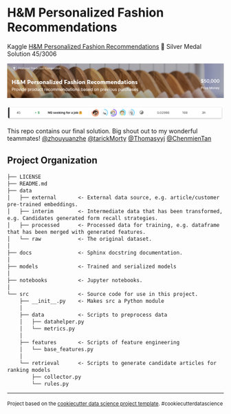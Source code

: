 # H&M Personalized Fashion Recommendations

Kaggle [H&M Personalized Fashion Recommendations](https://www.kaggle.com/competitions/h-and-m-personalized-fashion-recommendations/overview) 🥈 Silver Medal Solution 45/3006

![background](./imgs/img1.png)

![rank](./imgs/img2.png)

This repo contains our final solution. Big shout out to my wonderful teammates! [@zhouyuanzhe](https://github.com/zhouyuanzhe) [@tarickMorty](https://github.com/tarickMorty) [@Thomasyyj](https://github.com/Thomasyyj) [@ChenmienTan](https://github.com/ChenmienTan)

Project Organization
------------

    ├── LICENSE
    ├── README.md
    ├── data
    │   ├── external       <- External data source, e.g. article/customer pre-trained embeddings.
    │   ├── interim        <- Intermediate data that has been transformed, e.g. Candidates generated form recall strategies.
    │   ├── processed      <- Processed data for training, e.g. dataframe that has been merged with generated features.
    │   └── raw            <- The original dataset.
    │
    ├── docs               <- Sphinx docstring documentation.
    │
    ├── models             <- Trained and serialized models
    │
    ├── notebooks          <- Jupyter notebooks. 
    │
    └── src                <- Source code for use in this project.
        ├── __init__.py    <- Makes src a Python module
        │
        ├── data           <- Scripts to preprocess data
        │   ├── datahelper.py
        │   └── metrics.py
        │
        ├── features       <- Scripts of feature engineering
        │   └── base_features.py
        │
        └── retrieval      <- Scripts to generate candidate articles for ranking models
            ├── collector.py
            └── rules.py

--------

<p><small>Project based on the <a target="_blank" href="https://drivendata.github.io/cookiecutter-data-science/">cookiecutter data science project template</a>. #cookiecutterdatascience</small></p>
